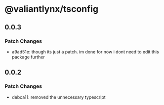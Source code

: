 # @valiantlynx/tsconfig

## 0.0.3

### Patch Changes

- a9ad51e: though its just a patch. im done for now i dont need to edit this package further

## 0.0.2

### Patch Changes

- debca11: removed the unnecessary typescript
